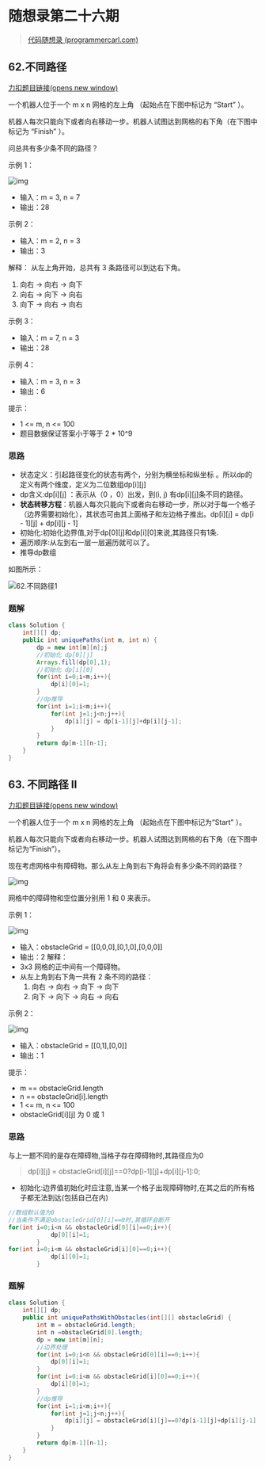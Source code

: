# 随想录第二十六期

> [代码随想录 (programmercarl.com)](https://www.programmercarl.com/0062.不同路径.html)

## 62.不同路径

[力扣题目链接(opens new window)](https://leetcode.cn/problems/unique-paths/)

一个机器人位于一个 m x n 网格的左上角 （起始点在下图中标记为 “Start” ）。

机器人每次只能向下或者向右移动一步。机器人试图达到网格的右下角（在下图中标记为 “Finish” ）。

问总共有多少条不同的路径？

示例 1：

![img](https://img-blog.csdnimg.cn/20210110174033215.png)

- 输入：m = 3, n = 7
- 输出：28

示例 2：

- 输入：m = 2, n = 3
- 输出：3

解释： 从左上角开始，总共有 3 条路径可以到达右下角。

1. 向右 -> 向右 -> 向下
2. 向右 -> 向下 -> 向右
3. 向下 -> 向右 -> 向右

示例 3：

- 输入：m = 7, n = 3
- 输出：28

示例 4：

- 输入：m = 3, n = 3
- 输出：6

提示：

- 1 <= m, n <= 100
- 题目数据保证答案小于等于 2 * 10^9

### 思路

- 状态定义：引起路径变化的状态有两个，分别为横坐标和纵坐标 。所以dp的定义有两个维度，定义为二位数组dp[i][j\]
- dp含义:dp\[i][j] ：表示从（0 ，0）出发，到(i, j) 有dp\[i][j]条不同的路径。
- **状态转移方程**：机器人每次只能向下或者向右移动一步，所以对于每一个格子（边界需要初始化），其状态可由其上面格子和左边格子推出。dp[i][j\] = dp[i - 1\][j\] + dp[i\][j - 1\]
- 初始化:初始化边界值,对于dp\[0][j]和dp\[i][0]来说,其路径只有1条.
- 遍历顺序:从左到右一层一层遍历就可以了。
- 推导dp数组

如图所示：

![62.不同路径1](https://img-blog.csdnimg.cn/20201209113631392.png)

### 题解

```java
class Solution {
    int[][] dp;
    public int uniquePaths(int m, int n) {
        dp = new int[m][n];j
        //初始化 dp[0][j]
        Arrays.fill(dp[0],1);
        //初始化 dp[i][0]
        for(int i=0;i<m;i++){
            dp[i][0]=1;
        }
        //dp推导
        for(int i=1;i<m;i++){
            for(int j=1;j<n;j++){
                dp[i][j] = dp[i-1][j]+dp[i][j-1];
            }
        }
        return dp[m-1][n-1];
    }
}
```

## 63. 不同路径 II

[力扣题目链接(opens new window)](https://leetcode.cn/problems/unique-paths-ii/)

一个机器人位于一个 m x n 网格的左上角 （起始点在下图中标记为“Start” ）。

机器人每次只能向下或者向右移动一步。机器人试图达到网格的右下角（在下图中标记为“Finish”）。

现在考虑网格中有障碍物。那么从左上角到右下角将会有多少条不同的路径？

![img](https://img-blog.csdnimg.cn/20210111204901338.png)

网格中的障碍物和空位置分别用 1 和 0 来表示。

示例 1：

![img](https://img-blog.csdnimg.cn/20210111204939971.png)

- 输入：obstacleGrid = [[0,0,0],[0,1,0],[0,0,0]]
- 输出：2 解释：
- 3x3 网格的正中间有一个障碍物。
- 从左上角到右下角一共有 2 条不同的路径：
  1. 向右 -> 向右 -> 向下 -> 向下
  2. 向下 -> 向下 -> 向右 -> 向右

示例 2：

![img](https://img-blog.csdnimg.cn/20210111205857918.png)

- 输入：obstacleGrid = [[0,1],[0,0]]
- 输出：1

提示：

- m == obstacleGrid.length
- n == obstacleGrid[i].length
- 1 <= m, n <= 100
- obstacleGrid[i][j] 为 0 或 1

### 思路

与上一题不同的是存在障碍物,当格子存在障碍物时,其路径应为0

>  dp\[i][j] = obstacleGrid\[i][j]==0?dp\[i-1][j]+dp\[i][j-1]:0;

- 初始化:边界值初始化时应注意,当某一个格子出现障碍物时,在其之后的所有格子都无法到达(包括自己在内)

```java
//数组默认值为0
//当条件不满足obstacleGrid[0][i]==0时,其循环会断开
for(int i=0;i<n && obstacleGrid[0][i]==0;i++){
            dp[0][i]=1;
        }
for(int i=0;i<m && obstacleGrid[i][0]==0;i++){
            dp[i][0]=1;
        }
```

### 题解

```java
class Solution {
    int[][] dp;
    public int uniquePathsWithObstacles(int[][] obstacleGrid) {
        int m = obstacleGrid.length;
        int n =obstacleGrid[0].length;
        dp = new int[m][n];
        //边界处理
        for(int i=0;i<n && obstacleGrid[0][i]==0;i++){
            dp[0][i]=1;
        }
        for(int i=0;i<m && obstacleGrid[i][0]==0;i++){
            dp[i][0]=1;
        }
        //dp推导
        for(int i=1;i<m;i++){
            for(int j=1;j<n;j++){
                dp[i][j] = obstacleGrid[i][j]==0?dp[i-1][j]+dp[i][j-1]:0;
            }
        }
        return dp[m-1][n-1];
    }
}
```